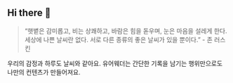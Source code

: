 ## Hi there 👋

> “햇볕은 감미롭고, 비는 상쾌하고, 바람은 힘을 돋우며, 눈은 마음을 설레게 한다. 세상에 나쁜 날씨란 없다. 서로 다른 종류의 좋은 날씨가 있을 뿐이다.” - 존 러스킨
> 
> 
우리의 감정과 하루도 날씨와 같아요. 유어웨더는 간단한 기록을 남기는 행위만으로도 나만의 컨텐츠가 만들어져요.

>
